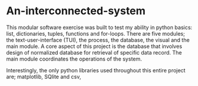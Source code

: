 # An-interconnected-system
This modular software exercise was built to test my ability in python basics: list, dictionaries, tuples, functions and for-loops. 
There are five modules; the text-user-interface (TUI), the process, the database, the visual and the main module.
A core aspect of this project is the database that involves design of normalized database for retrieval of specific data record.
The main module coordinates the operations of the system.

Interestingly, the only python libraries used throughout this entire project are; matplotlib, SQlite and csv, 
